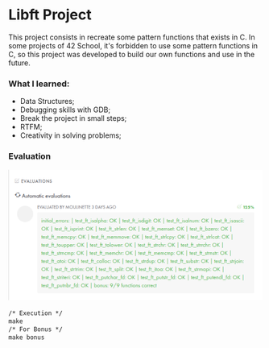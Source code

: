 # Libft Project

This project consists in recreate some pattern functions that exists in C. In some projects of 42 School, it's forbidden to use some pattern functions in C, so this project was developed to build our own functions and use in the future.

### What I learned:

- Data Structures;
- Debugging skills with GDB;
- Break the project in small steps;
- RTFM;
- Creativity in solving problems;

### Evaluation

<img src="public/img/evaluations.png" alt="Print of all evaluations tests"></img>

```
/* Execution */
make
/* For Bonus */
make bonus
```

